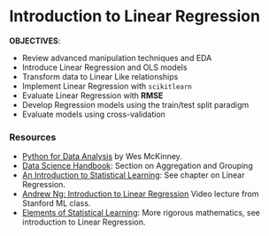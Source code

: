 # Introduction to Linear Regression

**OBJECTIVES**:
- Review advanced manipulation techniques and EDA
- Introduce Linear Regression and OLS models
- Transform data to Linear Like relationships
- Implement Linear Regression with `scikitlearn`
- Evaluate Linear Regression with **RMSE**
- Develop Regression models using the train/test split paradigm
- Evaluate models using cross-validation

### Resources

- [Python for Data Analysis]() by Wes McKinney.
- [Data Science Handbook](https://jakevdp.github.io/PythonDataScienceHandbook/03.08-aggregation-and-grouping.html): Section on Aggregation and Grouping
- [An Introduction to Statistical Learning](http://www-bcf.usc.edu/~gareth/ISL/): See chapter on Linear Regression.
- [Andrew Ng: Introduction to Linear Regression](https://video.search.yahoo.com/yhs/search?fr=yhs-Lkry-SF01&hsimp=yhs-SF01&hspart=Lkry&p=andrew+ng+linear+regression#id=2&vid=8c81b583b77d9dd4d32bc52bf935ad00&action=click) Video lecture from Stanford ML class.
- [Elements of Statistical Learning](https://web.stanford.edu/~hastie/ElemStatLearn/printings/ESLII_print12.pdf): More rigorous mathematics, see introduction to Linear Regression.